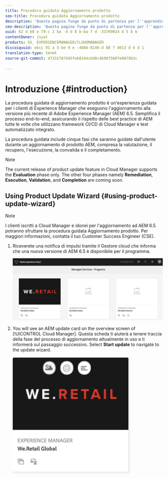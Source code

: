 ```yaml
---
title: Procedura guidata Aggiornamento prodotto
seo-title: Procedura guidata Aggiornamento prodotto
description: 'Questa pagina funge da punto di partenza per l''apprendimento guidata Aggiornamento prodotto. '
seo-description: 'Questa pagina funge da punto di partenza per l''apprendimento guidata Aggiornamento prodotto. '
uuid: 62 d 68 e 79-c 2 ba -4 d 8 b-ba 7 d -33709014 d 5 b 6
contentOwner: jsyal
products: SG_ EXPERIENCEMANAGER/CLOUDMANAGER
discoiquuid: ebcc 91 a 5-be 9 e -4684-8146-d 88 f 4013 d 4 d 1
translation-type: tm+mt
source-git-commit: 47331787d45fe68144cb90c4b907560fe0079b3c

---
```



# Introduzione {#introduction}

La procedura guidata di aggiornamento prodotto è un&#39;esperienza guidata per i clienti di Experience Manager che eseguono l&#39;aggiornamento alla versione più recente di Adobe Experience Manager (AEM) 6.5. Semplifica il processo end-to-end, assicurando il rispetto delle best practice di AEM tutte le volte che utilizzano framework CI/CD di Cloud Manager e test automatizzato integrato.

La procedura guidata include cinque fasi che saranno guidate dall&#39;utente durante un aggiornamento di prodotto AEM, compresa la valutazione, il recupero, l&#39;esecuzione, la convalida e il completamento.

>[!NOTE]
>The current release of product update feature in Cloud Manager supports the **Evaluation** phase only. The other four phases namely **Remediation**, **Execution**, **Validation**, and **Completion** are coming soon.


## Using Product Update Wizard {#using-product-update-wizard}

>[!NOTE]
>I clienti iscritti a Cloud Manager e idonei per l&#39;aggiornamento ad AEM 6.5 potranno sfruttare la procedura guidata Aggiornamento prodotto. Per maggiori informazioni, contatta il tuo Customer Success Engineer (CSE).

1. Riceverete una notifica di impulsi tramite il Gestore cloud che informa che una nuova versione di AEM 6.5 è disponibile per il programma.

   ![](assets/screen_shot_2018-06-04at120643pm.png)

1. You will see an AEM update card on the overview screen of [!UICONTROL Cloud Manager]. Questa scheda ti aiuterà a tenere traccia della fase del processo di aggiornamento attualmente in uso e ti informerà sul passaggio successivo. Select **Start update** to navigate to the update wizard.

   ![](assets/screen_shot_2018-06-04at12611pm.png)
